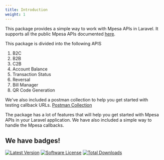 ```yaml
---
title: Introduction
weight: 1
---
```


This package provides a simple way to work with Mpesa APIs in Laravel. It supports all the public Mpesa APIs documented [here](https://developer.safaricom.co.ke/APIs).

This package is divided into the following APIS

1. B2C
2. B2B
3. C2B
4. Account Balance
5. Transaction Status
6. Reversal
7. Bill Manager
8. QR Code Generation

We've also included a postman collection to help you get started with testing callback URLs. [Postman Collection](/docs/laravel-mpesa/v1/postman/mpesa_callbacks.json)

The package has a lot of features that will help you get started with Mpesa APIs in your Laravel application. We have also included a simple way to handle the Mpesa callbacks.

## We have badges!

<section class="article_badges">
    <a href="https://github.com/ghostscypher/laravel-mpesa/releases"><img src="https://img.shields.io/github/release/ghostscypher/laravel-mpesa.svg?style=flat-square" alt="Latest Version"></a>
    <a href="https://github.com/ghostscypher/laravel-mpesa/blob/main/LICENSE.md"><img src="https://img.shields.io/badge/license-MIT-brightgreen.svg?style=flat-square" alt="Software License"></a>
    <a href="https://packagist.org/packages/ghostscypher/laravel-mpesa"><img src="https://img.shields.io/packagist/dt/ghostscypher/laravel-mpesa.svg?style=flat-square" alt="Total Downloads"></a>
</section>
